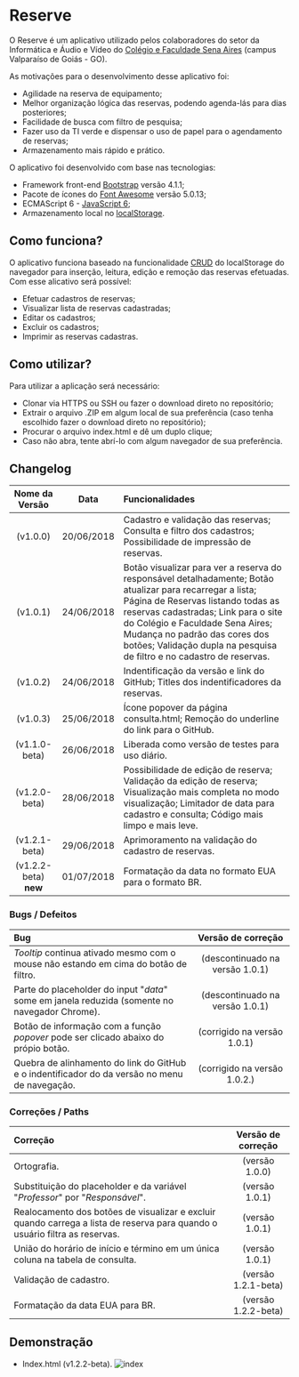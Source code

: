 # Reserve
O Reserve é um aplicativo utilizado pelos colaboradores do setor da Informática e Áudio e Vídeo do [Colégio e Faculdade Sena Aires](http://www.senaaires.com.br/) (campus Valparaíso de Goiás - GO).

As motivações para o desenvolvimento desse aplicativo foi:
* Agilidade na reserva de equipamento;
* Melhor organização lógica das reservas, podendo agenda-lás para dias posteriores;
* Facilidade de busca com filtro de pesquisa;
* Fazer uso da TI verde e dispensar o uso de papel para o agendamento de reservas;
* Armazenamento mais rápido e prático.

O aplicativo foi desenvolvido com base nas tecnologias:
* Framework front-end [Bootstrap](https://getbootstrap.com/) versão 4.1.1;
* Pacote de ícones do [Font Awesome](https://fontawesome.com/) versão 5.0.13;
* ECMAScript 6 - [JavaScript 6](https://www.w3schools.com/js/js_es6.asp);
* Armazenamento local no [localStorage](https://developer.mozilla.org/pt-BR/docs/Web/API/Storage/LocalStorage).

## Como funciona?
O aplicativo funciona baseado na funcionalidade [CRUD](https://pt.wikipedia.org/wiki/CRUD) do localStorage do navegador para inserção, leitura, edição e remoção das reservas efetuadas. Com esse alicativo será possível:
* Efetuar cadastros de reservas;
* Visualizar lista de reservas cadastradas;
* Editar os cadastros;
* Excluir os cadastros;
* Imprimir as reservas cadastras.

## Como utilizar?
Para utilizar a aplicação será necessário:
* Clonar via HTTPS ou SSH ou fazer o download direto no repositório; 
* Extrair o arquivo .ZIP em algum local de sua preferência (caso tenha escolhido fazer o download direto no repositório);
* Procurar o arquivo index.html e dê um duplo clique;
* Caso não abra, tente abrí-lo com algum navegador de sua preferência.

## Changelog

| Nome da Versão | Data | Funcionalidades |
| :------------: | :--: | :-------------- |
| (v1.0.0) | 20/06/2018 | Cadastro e validação das reservas; Consulta e filtro dos cadastros; Possibilidade de impressão de reservas. |
| (v1.0.1) | 24/06/2018 | Botão visualizar para ver a reserva do responsável detalhadamente; Botão atualizar para recarregar a lista; Página de Reservas listando todas as reservas cadastradas; Link  para o site do Colégio e Faculdade Sena Aires; Mudança no padrão das cores dos botões; Validação dupla na pesquisa de filtro e no cadastro de reservas.|
| (v1.0.2) | 24/06/2018 | Indentificação da versão e link do GitHub; Titles dos indentificadores da reservas. |
| (v1.0.3) | 25/06/2018 | Ícone popover da página consulta.html; Remoção do underline do link para o GitHub. |
| (v1.1.0-beta) | 26/06/2018 | Liberada como versão de testes para uso diário. |
| (v1.2.0-beta) | 28/06/2018 | Possibilidade de edição de reserva; Validação da edição de reserva; Visualização mais completa no modo visualização; Limitador de data para cadastro e consulta; Código mais limpo e mais leve. |
| (v1.2.1-beta) | 29/06/2018 | Aprimoramento na validação do cadastro de reservas. |
| (v1.2.2-beta) **new**| 01/07/2018 | Formatação da data no formato EUA para o formato BR. |

### Bugs / Defeitos

| Bug | Versão de correção |
| :---| :-----------------:|
| *Tooltip* continua ativado mesmo com o mouse não estando em cima do botão de filtro. | (descontinuado na versão 1.0.1) |
| Parte do placeholder do input "*data*" some em janela reduzida (somente no navegador Chrome). | (descontinuado na versão 1.0.1) |
| Botão de informação com a função *popover* pode ser clicado abaixo do própio botão. | (corrigido na versão 1.0.1) |
| Quebra de alinhamento do link do GitHub e o indentificador do da versão no menu de navegação. | (corrigido na versão 1.0.2.) |

### Correções / Paths

| Correção | Versão de correção |
| :------- | :----------------: |
| Ortografia. | (versão 1.0.0) |
| Substituição do placeholder e da variável "*Professor*" por "*Responsável*". | (versão 1.0.1) |
| Realocamento dos botões de visualizar e excluir quando carrega a lista de reserva para quando o usuário filtra as reservas. | (versão 1.0.1) |
| União do horário de início e término em um única coluna na tabela de consulta. | (versão 1.0.1) |
| Validação de cadastro. | (versão 1.2.1-beta) |
| Formatação da data EUA para BR. | (versão 1.2.2-beta) |

## Demonstração
* Index.html (v1.2.2-beta).
![index](https://user-images.githubusercontent.com/39635734/42135637-f8733902-7d23-11e8-9674-f1ab874d465b.jpg)
